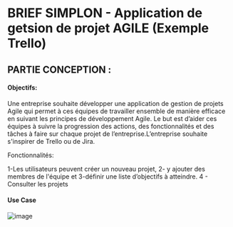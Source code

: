 <h1>BRIEF SIMPLON - Application de getsion de projet AGILE (Exemple Trello)</h1>

<h2>PARTIE CONCEPTION :</h2> 

<h4>Objectifs:</h4> 

<p>Une entreprise souhaite développer une application de gestion de projets Agile qui permet à ces équipes de travailler ensemble de manière efficace en suivant les principes de développement Agile. Le but est d’aider ces équipes à suivre la progression des actions, des fonctionnalités et des tâches à faire sur chaque projet de l’entreprise.L’entreprise souhaite s'inspirer de Trello ou de Jira.</p>

<p>Fonctionnalités:</p>

<p>
1-Les utilisateurs peuvent créer un nouveau projet, 
2- y ajouter des membres de l'équipe et 
3-définir une liste d’objectifs à atteindre. 
4 - Consulter les projets 
</p>

<h4> Use Case </h4>

![image](https://github.com/rider974/app_gestion_projets/assets/116554314/d65f5b53-04c4-478b-8547-1cf6b11eb0d6)
